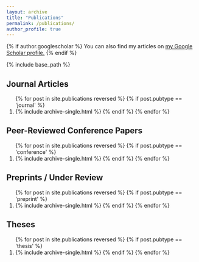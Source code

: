 ```yaml
---
layout: archive
title: "Publications"
permalink: /publications/
author_profile: true
---
```


{% if author.googlescholar %}
  You can also find my articles on <u><a href="{{author.googlescholar}}">my Google Scholar profile</a>.</u>
{% endif %}

{% include base_path %}

Journal Articles
---
<ol>
{% for post in site.publications reversed %}
	{% if post.pubtype == 'journal' %}
  		<li> {% include archive-single.html %}
	{% endif %}
{% endfor %}
</ol>

Peer-Reviewed Conference Papers
---
<ol>
{% for post in site.publications reversed %}
	{% if post.pubtype == 'conference' %}
  		<li> {% include archive-single.html %}
	{% endif %}
{% endfor %}
</ol>

Preprints / Under Review
---
<ol>
{% for post in site.publications reversed %}
	{% if post.pubtype == 'preprint' %}
  		<li> {% include archive-single.html %}
	{% endif %}
{% endfor %}
</ol>

Theses
---
<ol>
{% for post in site.publications reversed %}
	{% if post.pubtype == 'thesis' %}
  		<li> {% include archive-single.html %}
	{% endif %}
{% endfor %}
</ol>